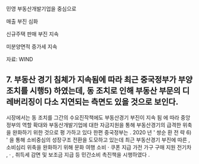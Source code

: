 민영 부동산개발기업을 중심으로

매출 부진 심화

신규주택 판매 부진 지속

미분양면적 증가세 지속

<!-- image -->

자료: WIND

## 7.  부동산  경기  침체가  지속됨에 따라 최근 중국정부가 부양조치를 시행5) 하였는데, 동 조치로 인해 부동산 부문의 디레버리징이 다소 지연되는 측면도 있을 것으로 보인다.

시장에서는 동 조치를 그간의 수요진작책에도 부동산경기 부진이 지속 됨 에 따라 중앙 정부의 역할 확대와 부동산개발기업에 대한 자금지원을 통해 부동산경기의 급격한 위축을 완화하기 위한 것으로 평 가하고 있다 한편 중국정부는 . 2020 년 ' 쌍순 환 전 략 6) ' 을 통해 소비중심의 성장구조 전환을 도모하고 있는데 최근 부동산경기 부진에 따른 , 소비심리 위축을 완화하기 위해 문화 여행 소비 · 쿠폰 지급 가전 가구 구매 지원 전기차 , · , 취득세 감면 및 보조금 지급 등 민간소비 촉진책을 시행하였다 .

<!-- image -->